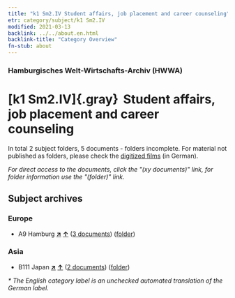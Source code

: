 ```yaml
---
title: "k1 Sm2.IV Student affairs, job placement and career counseling"
etr: category/subject/k1 Sm2.IV
modified: 2021-03-13
backlink: ../../about.en.html
backlink-title: "Category Overview"
fn-stub: about
---
```


### Hamburgisches Welt-Wirtschafts-Archiv (HWWA)
# [k1 Sm2.IV]{.gray}&#8201; Student affairs, job placement and career counseling&#160; 





In total 2 subject folders, 5 documents - folders incomplete.
For material not published as folders, please check the [digitized films](/film/h1_sh) (in German).

_For direct access to the documents, click the "(xy documents)" link, for folder information use the "(folder)" link._

## Subject archives



### Europe

- A9 Hamburg [**&nearr;**](../../../geo/i/140905/about.en.html "Hamburg (all folders)") [**&uarr;**](../../../geo/about.en.html#A9 "Country category system") (<a href="https://pm20.zbw.eu/dfgview/sh/140905,144719" title="about: Hamburg : Student affairs, job placement and career counseling" target="_blank">3 documents</a>) ([folder](http://purl.org/pressemappe20/folder/sh/140905,144719))

### Asia

- B111 Japan [**&nearr;**](../../../geo/i/141272/about.en.html "Japan (all folders)") [**&uarr;**](../../../geo/about.en.html#B111 "Country category system") (<a href="https://pm20.zbw.eu/dfgview/sh/141272,144719" title="about: Japan : Student affairs, job placement and career counseling" target="_blank">2 documents</a>) ([folder](http://purl.org/pressemappe20/folder/sh/141272,144719))


_* The English category label is an unchecked automated translation of the German label._

